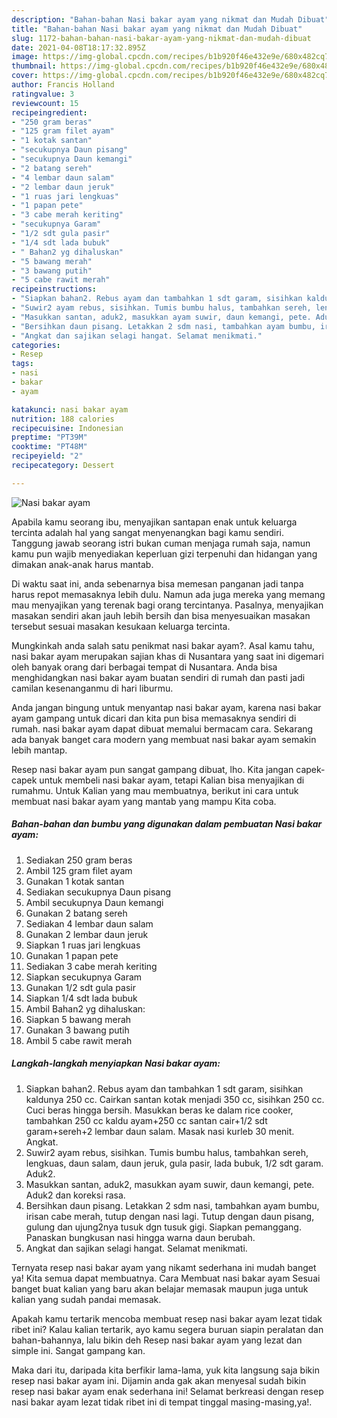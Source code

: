 ```yaml
---
description: "Bahan-bahan Nasi bakar ayam yang nikmat dan Mudah Dibuat"
title: "Bahan-bahan Nasi bakar ayam yang nikmat dan Mudah Dibuat"
slug: 1172-bahan-bahan-nasi-bakar-ayam-yang-nikmat-dan-mudah-dibuat
date: 2021-04-08T18:17:32.895Z
image: https://img-global.cpcdn.com/recipes/b1b920f46e432e9e/680x482cq70/nasi-bakar-ayam-foto-resep-utama.jpg
thumbnail: https://img-global.cpcdn.com/recipes/b1b920f46e432e9e/680x482cq70/nasi-bakar-ayam-foto-resep-utama.jpg
cover: https://img-global.cpcdn.com/recipes/b1b920f46e432e9e/680x482cq70/nasi-bakar-ayam-foto-resep-utama.jpg
author: Francis Holland
ratingvalue: 3
reviewcount: 15
recipeingredient:
- "250 gram beras"
- "125 gram filet ayam"
- "1 kotak santan"
- "secukupnya Daun pisang"
- "secukupnya Daun kemangi"
- "2 batang sereh"
- "4 lembar daun salam"
- "2 lembar daun jeruk"
- "1 ruas jari lengkuas"
- "1 papan pete"
- "3 cabe merah keriting"
- "secukupnya Garam"
- "1/2 sdt gula pasir"
- "1/4 sdt lada bubuk"
- " Bahan2 yg dihaluskan"
- "5 bawang merah"
- "3 bawang putih"
- "5 cabe rawit merah"
recipeinstructions:
- "Siapkan bahan2. Rebus ayam dan tambahkan 1 sdt garam, sisihkan kaldunya 250 cc. Cairkan santan kotak menjadi 350 cc, sisihkan 250 cc. Cuci beras hingga bersih. Masukkan beras ke dalam rice cooker, tambahkan 250 cc kaldu ayam+250 cc santan cair+1/2 sdt garam+sereh+2 lembar daun salam. Masak nasi kurleb 30 menit. Angkat."
- "Suwir2 ayam rebus, sisihkan. Tumis bumbu halus, tambahkan sereh, lengkuas, daun salam, daun jeruk, gula pasir, lada bubuk, 1/2 sdt garam. Aduk2."
- "Masukkan santan, aduk2, masukkan ayam suwir, daun kemangi, pete. Aduk2 dan koreksi rasa."
- "Bersihkan daun pisang. Letakkan 2 sdm nasi, tambahkan ayam bumbu, irisan cabe merah, tutup dengan nasi lagi. Tutup dengan daun pisang, gulung dan ujung2nya tusuk dgn tusuk gigi. Siapkan pemanggang. Panaskan bungkusan nasi hingga warna daun berubah."
- "Angkat dan sajikan selagi hangat. Selamat menikmati."
categories:
- Resep
tags:
- nasi
- bakar
- ayam

katakunci: nasi bakar ayam 
nutrition: 188 calories
recipecuisine: Indonesian
preptime: "PT39M"
cooktime: "PT48M"
recipeyield: "2"
recipecategory: Dessert

---
```



![Nasi bakar ayam](https://img-global.cpcdn.com/recipes/b1b920f46e432e9e/680x482cq70/nasi-bakar-ayam-foto-resep-utama.jpg)

Apabila kamu seorang ibu, menyajikan santapan enak untuk keluarga tercinta adalah hal yang sangat menyenangkan bagi kamu sendiri. Tanggung jawab seorang istri bukan cuman menjaga rumah saja, namun kamu pun wajib menyediakan keperluan gizi terpenuhi dan hidangan yang dimakan anak-anak harus mantab.

Di waktu  saat ini, anda sebenarnya bisa memesan panganan jadi tanpa harus repot memasaknya lebih dulu. Namun ada juga mereka yang memang mau menyajikan yang terenak bagi orang tercintanya. Pasalnya, menyajikan masakan sendiri akan jauh lebih bersih dan bisa menyesuaikan masakan tersebut sesuai masakan kesukaan keluarga tercinta. 



Mungkinkah anda salah satu penikmat nasi bakar ayam?. Asal kamu tahu, nasi bakar ayam merupakan sajian khas di Nusantara yang saat ini digemari oleh banyak orang dari berbagai tempat di Nusantara. Anda bisa menghidangkan nasi bakar ayam buatan sendiri di rumah dan pasti jadi camilan kesenanganmu di hari liburmu.

Anda jangan bingung untuk menyantap nasi bakar ayam, karena nasi bakar ayam gampang untuk dicari dan kita pun bisa memasaknya sendiri di rumah. nasi bakar ayam dapat dibuat memalui bermacam cara. Sekarang ada banyak banget cara modern yang membuat nasi bakar ayam semakin lebih mantap.

Resep nasi bakar ayam pun sangat gampang dibuat, lho. Kita jangan capek-capek untuk membeli nasi bakar ayam, tetapi Kalian bisa menyajikan di rumahmu. Untuk Kalian yang mau membuatnya, berikut ini cara untuk membuat nasi bakar ayam yang mantab yang mampu Kita coba.

<!--inarticleads1-->

##### Bahan-bahan dan bumbu yang digunakan dalam pembuatan Nasi bakar ayam:

1. Sediakan 250 gram beras
1. Ambil 125 gram filet ayam
1. Gunakan 1 kotak santan
1. Sediakan secukupnya Daun pisang
1. Ambil secukupnya Daun kemangi
1. Gunakan 2 batang sereh
1. Sediakan 4 lembar daun salam
1. Gunakan 2 lembar daun jeruk
1. Siapkan 1 ruas jari lengkuas
1. Gunakan 1 papan pete
1. Sediakan 3 cabe merah keriting
1. Siapkan secukupnya Garam
1. Gunakan 1/2 sdt gula pasir
1. Siapkan 1/4 sdt lada bubuk
1. Ambil  Bahan2 yg dihaluskan:
1. Siapkan 5 bawang merah
1. Gunakan 3 bawang putih
1. Ambil 5 cabe rawit merah




<!--inarticleads2-->

##### Langkah-langkah menyiapkan Nasi bakar ayam:

1. Siapkan bahan2. Rebus ayam dan tambahkan 1 sdt garam, sisihkan kaldunya 250 cc. Cairkan santan kotak menjadi 350 cc, sisihkan 250 cc. Cuci beras hingga bersih. Masukkan beras ke dalam rice cooker, tambahkan 250 cc kaldu ayam+250 cc santan cair+1/2 sdt garam+sereh+2 lembar daun salam. Masak nasi kurleb 30 menit. Angkat.
1. Suwir2 ayam rebus, sisihkan. Tumis bumbu halus, tambahkan sereh, lengkuas, daun salam, daun jeruk, gula pasir, lada bubuk, 1/2 sdt garam. Aduk2.
1. Masukkan santan, aduk2, masukkan ayam suwir, daun kemangi, pete. Aduk2 dan koreksi rasa.
1. Bersihkan daun pisang. Letakkan 2 sdm nasi, tambahkan ayam bumbu, irisan cabe merah, tutup dengan nasi lagi. Tutup dengan daun pisang, gulung dan ujung2nya tusuk dgn tusuk gigi. Siapkan pemanggang. Panaskan bungkusan nasi hingga warna daun berubah.
1. Angkat dan sajikan selagi hangat. Selamat menikmati.




Ternyata resep nasi bakar ayam yang nikamt sederhana ini mudah banget ya! Kita semua dapat membuatnya. Cara Membuat nasi bakar ayam Sesuai banget buat kalian yang baru akan belajar memasak maupun juga untuk kalian yang sudah pandai memasak.

Apakah kamu tertarik mencoba membuat resep nasi bakar ayam lezat tidak ribet ini? Kalau kalian tertarik, ayo kamu segera buruan siapin peralatan dan bahan-bahannya, lalu bikin deh Resep nasi bakar ayam yang lezat dan simple ini. Sangat gampang kan. 

Maka dari itu, daripada kita berfikir lama-lama, yuk kita langsung saja bikin resep nasi bakar ayam ini. Dijamin anda gak akan menyesal sudah bikin resep nasi bakar ayam enak sederhana ini! Selamat berkreasi dengan resep nasi bakar ayam lezat tidak ribet ini di tempat tinggal masing-masing,ya!.

